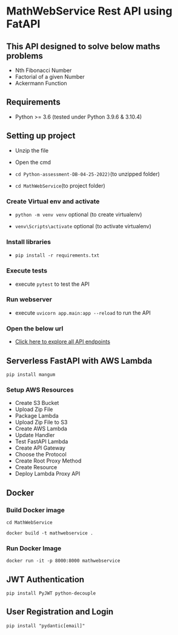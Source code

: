 # MathWebService Rest API using FatAPI

## This API designed to solve below maths problems
- Nth Fibonacci Number
- Factorial of a given Number
- Ackermann Function

## Requirements

* Python >= 3.6 (tested under Python 3.9.6 & 3.10.4)

## Setting up project
 - Unzip the file

 - Open the cmd

 - `cd Python-assessment-DB-04-25-2022)`(to unzipped folder)

 - `cd MathWebService`(to project folder)
### Create Virtual env and activate
 - `python -m venv venv` optional (to create virtualenv)

 - `venv\Scripts\activate` optional (to activate virtualenv)

### Install libraries 
 - `pip install -r requirements.txt`

### Execute tests
 - execute `pytest` to test the API

### Run webserver
 - execute `uvicorn app.main:app --reload` to run the API

### Open the below url
 - [Click here to explore all API endpoints](http://localhost:8000/docs)

## Serverless FastAPI with AWS Lambda
```
pip install mangum
```

### Setup AWS Resources
- Create S3 Bucket
- Upload Zip File
- Package Lambda
- Upload Zip File to S3
- Create AWS Lambda
- Update Handler
- Test FastAPI Lambda
- Create API Gateway
- Choose the Protocol
- Create Root Proxy Method
- Create Resource
- Deploy Lambda Proxy API

## Docker
### Build Docker image
`cd MathWebService`

`docker build -t mathwebservice .`
### Run Docker Image
`docker run -it -p 8000:8000 mathwebservice`


## JWT Authentication
`pip install PyJWT python-decouple`

## User Registration and Login
`pip install "pydantic[email]"`


